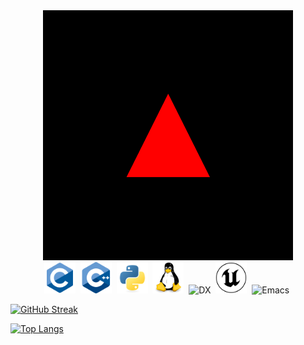 <div id="header" align="center">
  <img src="./1.gif" width="400"/>
</div>

<div align="center">
  <img src="https://github.com/devicons/devicon/blob/master/icons/c/c-original.svg" title="C" alt="C" width="50" height="50"/>&nbsp;
  <img src="https://github.com/devicons/devicon/blob/master/icons/cplusplus/cplusplus-original.svg" title="Cpp" alt="Cpp" width="50" height="50"/>&nbsp;
  <img src="https://github.com/devicons/devicon/blob/master/icons/python/python-original.svg" title="Py" alt="Py" width="50" height="50"/>&nbsp;
  <img src="https://github.com/devicons/devicon/blob/master/icons/linux/linux-original.svg" title="Linux" alt="Linux" width="50" height="50"/>&nbsp;
  <img src="https://softonline.net/wp-content/uploads/2020/09/DirectX-11.jpg" title="DX" alt="DX" width="50" height="50"/>&nbsp;
  <img src="https://github.com/devicons/devicon/blob/master/icons/unrealengine/unrealengine-original.svg" title="UE4" alt="UE4" width="50" height="50"/>&nbsp;
  <img src="https://upload.wikimedia.org/wikipedia/commons/thumb/0/08/EmacsIcon.svg/1024px-EmacsIcon.svg.png" title="Emacs" alt="Emacs" width="50" height="50"/>&nbsp;
</div>

[![GitHub Streak](http://github-readme-streak-stats.herokuapp.com?user=LeovanGit&theme=dark&background=000000)](https://git.io/streak-stats)

[![Top Langs](https://github-readme-stats.vercel.app/api/top-langs/?username=LeovanGit&layout=compact&theme=vision-friendly-dark)](https://github.com/anuraghazra/github-readme-stats)
